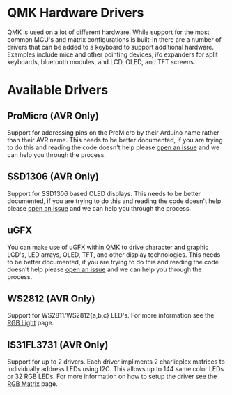 # QMK Hardware Drivers

QMK is used on a lot of different hardware. While support for the most common MCU's and matrix configurations is built-in there are a number of drivers that can be added to a keyboard to support additional hardware. Examples include mice and other pointing devices, i/o expanders for split keyboards, bluetooth modules, and LCD, OLED, and TFT screens.

<!-- FIXME: This should talk about how drivers are integrated into QMK and how you can add your own driver.

# Driver System Overview

-->

# Available Drivers

## ProMicro (AVR Only)

Support for addressing pins on the ProMicro by their Arduino name rather than their AVR name. This needs to be better documented, if you are trying to do this and reading the code doesn't help please [open an issue](https://github.com/qmk/qmk_firmware/issues/new) and we can help you through the process.

## SSD1306 (AVR Only)

Support for SSD1306 based OLED displays. This needs to be better documented, if you are trying to do this and reading the code doesn't help please [open an issue](https://github.com/qmk/qmk_firmware/issues/new) and we can help you through the process.

## uGFX

You can make use of uGFX within QMK to drive character and graphic LCD's, LED arrays, OLED, TFT, and other display technologies. This needs to be better documented, if you are trying to do this and reading the code doesn't help please [open an issue](https://github.com/qmk/qmk_firmware/issues/new) and we can help you through the process.

## WS2812 (AVR Only)

Support for WS2811/WS2812{a,b,c} LED's. For more information see the [RGB Light](feature_rgblight.md) page.

## IS31FL3731 (AVR Only)

Support for up to 2 drivers. Each driver impliments 2 charlieplex matrices to individually address LEDs using I2C. This allows up to 144 same color LEDs or 32 RGB LEDs. For more information on how to setup the driver see the [RGB Matrix](feature_rgb_matrix.md) page.
